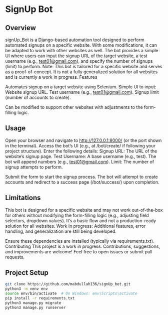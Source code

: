 # SignUp Bot

## Overview
signUp_Bot is a Django-based automation tool designed to perform automated signups on a specific website. With some modifications, it can be adapted to work with other websites as well. The bot provides a simple UI where users can input the signup URL of the target website, a test username (e.g., test01@gmail.com), and specify the number of signups (limit) to perform.
Note: This bot is tailored for a specific website and serves as a proof-of-concept. It is not a fully generalized solution for all websites and is currently a work in progress.
Features

Automates signup on a target website using Selenium.
Simple UI to input:
Website signup URL.
Test username (e.g., test01@gmail.com).
Signup limit (number of accounts to create).

Can be modified to support other websites with adjustments to the form-filling logic.

## Usage

Open your browser and navigate to http://127.0.0.1:8000/ (or the port shown in the terminal).
Access the bot’s UI (e.g., at /bot/create/ if following your project structure).
Enter the following details:
Signup URL: The URL of the website’s signup page.
Test Username: A base username (e.g., test). The bot will append numbers (e.g., test01@gmail.com).
Limit: The number of signup attempts to perform.


Submit the form to start the signup process.
The bot will attempt to create accounts and redirect to a success page (/bot/success/) upon completion.

## Limitations

This bot is designed for a specific website and may not work out-of-the-box for others without modifying the form-filling logic (e.g., adjusting field selectors, dropdown values).
It’s a basic flow and not a production-ready solution for all websites.
Work in progress: Additional features, error handling, and generalization are still being developed.

Ensure these dependencies are installed (typically via requirements.txt).
Contributing
This project is a work in progress. Contributions, suggestions, and improvements are welcome! Feel free to open issues or submit pull requests.

## Project Setup
```bash
git clone https://github.com/mabdullah136/signUp_bot.git
python3 -m venv env
source env/bin/activate  # On Windows: env\Scripts\activate
pip install -r requirements.txt
python3 manage.py migrate
python3 manage.py runserver


